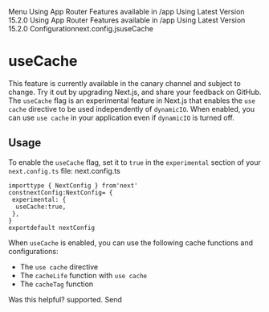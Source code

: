 Menu
Using App Router
Features available in /app
Using Latest Version
15.2.0
Using App Router
Features available in /app
Using Latest Version
15.2.0
Configurationnext.config.jsuseCache
# useCache
This feature is currently available in the canary channel and subject to change. Try it out by upgrading Next.js, and share your feedback on GitHub.
The `useCache` flag is an experimental feature in Next.js that enables the `use cache` directive to be used independently of `dynamicIO`. When enabled, you can use `use cache` in your application even if `dynamicIO` is turned off.
## Usage
To enable the `useCache` flag, set it to `true` in the `experimental` section of your `next.config.ts` file:
next.config.ts
```
importtype { NextConfig } from'next'
constnextConfig:NextConfig= {
 experimental: {
  useCache:true,
 },
}
exportdefault nextConfig
```

When `useCache` is enabled, you can use the following cache functions and configurations:
  * The `use cache` directive
  * The `cacheLife` function with `use cache`
  * The `cacheTag` function


Was this helpful?
supported.
Send
